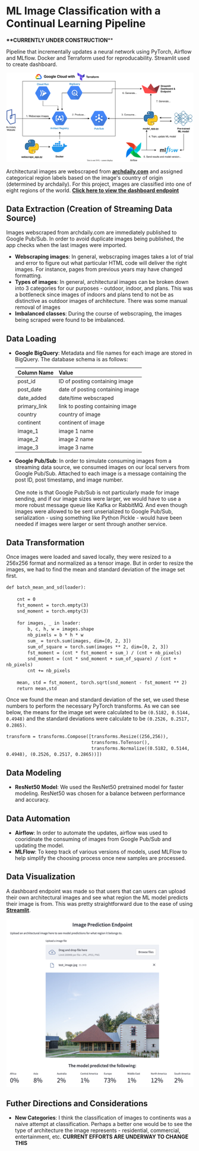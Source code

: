 # ML Image Classification with a Continual Learning Pipeline

**\*\*CURRENTLY UNDER CONSTRUCTION****

Pipeline that incrementally updates a neural network using PyTorch, Airflow and MLflow. Docker and Terraform used for reproducability. Streamlit used to create dashboard.

![Pipeline Diagram](/images/archdaily_diagram.svg)

Architectural images are webscraped from [**archdaily.com**](https://archdaily.com) and assigned categorical region labels based on the image's country of origin (determined by archdaily). For this project, images are classified into one of eight regions of the world.
[**Click here to view the dashboard endpoint**](https://mchion-ml-continual-learning-pipe-dashboardstreamlit-app-yjuna8.streamlit.app/)


## Data Extraction (Creation of Streaming Data Source)
Images webscraped from archdaily.com are immediately published to Google Pub/Sub. In order to avoid duplicate images being published, the app checks when the last images were imported. 


- **Webscraping images**: In general, webscraping images takes a lot of trial and error to figure out what particular HTML code will deliver the right images. For instance, pages from previous years may have changed formatting.
- **Types of images**: In general, architectural images can be broken down into 3 categories for our purposes - outdoor, indoor, and plans. This was a bottleneck since images of indoors and plans tend to not be as distinctive as outdoor images of architecture. There was some manual removal of images  
- **Imbalanced classes**: During the course of webscraping, the images being scraped were found to be imbalanced. 


## Data Loading


- **Google BigQuery**: Metadata and file names for each image are stored in BigQuery. The database schema is as follows:

  | Column Name | Value | 
  | ------------ | --------- | 
  | post_id | ID of posting containing image |
  | post_date | date of posting containing image |
  | date_added | date/time webscraped |
  | primary_link | link to posting containing image |
  | country| country of image |
  | continent | continent of image |
  | image_1| image 1 name |
  | image_2 | image 2 name |
  | image_3 | image 3 name |
  

- **Google Pub/Sub**: In order to simulate consuming images from a streaming data source, we consumed images on our local servers from Google Pub/Sub. Attached to each image is a message containing the post ID, post timestamp, and image number.\
\
One note is that Google Pub/Sub is not particularly made for image sending, and if our image sizes were larger, we would have to use a more robust message queue like Kafka or RabbitMQ. And even though images were allowed to be sent unserialized to Google Pub/Sub, serialization - using something like Python Pickle - would have been needed if images were larger or sent through another service. 


## Data Transformation
Once images were loaded and saved locally, they were resized to a 256x256 format and normalized as a tensor image. But in order to resize the images, we had to find the mean and standard deviation of the image set first. 

```shell
def batch_mean_and_sd(loader):
    
    cnt = 0
    fst_moment = torch.empty(3)
    snd_moment = torch.empty(3)

    for images, _ in loader:
        b, c, h, w = images.shape
        nb_pixels = b * h * w
        sum_ = torch.sum(images, dim=[0, 2, 3])
        sum_of_square = torch.sum(images ** 2, dim=[0, 2, 3])
        fst_moment = (cnt * fst_moment + sum_) / (cnt + nb_pixels)
        snd_moment = (cnt * snd_moment + sum_of_square) / (cnt + nb_pixels)
        cnt += nb_pixels

    mean, std = fst_moment, torch.sqrt(snd_moment - fst_moment ** 2)        
    return mean,std
```

Once we found the mean and standard deviation of the set, we used these numbers to perform the necessary PyTorch transforms. As we can see below, the means for the image set were calculated to be `(0.5182, 0.5144, 0.4948)` and the standard deviations were calculate to be `(0.2526, 0.2517, 0.2865)`. 

```shell
transform = transforms.Compose([transforms.Resize((256,256)), 
                                transforms.ToTensor(), 
                                transforms.Normalize((0.5182, 0.5144, 0.4948), (0.2526, 0.2517, 0.2865))])
```

## Data Modeling
- **ResNet50 Model**: We used the ResNet50 pretrained model for faster modeling. ResNet50 was chosen for a balance between performance and accuracy. 

## Data Automation
- **Airflow**: In order to automate the updates, airflow was used to cooridinate the consuming of images from Google Pub/Sub and updating the model.
- **MLFlow**: To keep track of various versions of models, used MLFlow to help simplify the choosing process once new samples are processed.  

## Data Visualization

A dashboard endpoint was made so that users that can users can upload their own architectural images and see what region the ML model predicts their image is from. This was pretty straightforward due to the ease of using [**Streamlit**](https://streamlit.io/). 

![Dashboard General](/images/dashboard.png)


## Futher Directions and Considerations

- **New Categories**: I think the classification of images to continents was a naive attempt at classification. Perhaps a better one would be to see the type of architecture the image represents - residential, commercial, entertainment, etc. **CURRENT EFFORTS ARE UNDERWAY TO CHANGE THIS**
